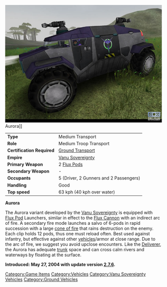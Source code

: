 ![](images/VSAurora.jpg "fig:VSAurora.jpg") Aurora\]\]

|                            |                                         |
| -------------------------- | --------------------------------------- |
| **Type**                   | Medium Transport                        |
| **Role**                   | Medium Troop Transport                  |
| **Certification Required** | [Ground Transport](Ground_Transport.md) |
| **Empire**                 | [Vanu Sovereignty](Vanu_Sovereignty.md) |
| **Primary Weapon**         | 2 [Flux Pods](Flux_Pod.md)              |
| **Secondary Weapon**       | \-                                      |
| **Occupants**              | 5 (Driver, 2 Gunners and 2 Passengers)  |
| **Handling**               | Good                                    |
| **Top speed**              | 63 kph (40 kph over water)              |

**Aurora**

The Aurora variant developed by the [Vanu
Sovereignty](Vanu_Sovereignty.md) is equipped with [Flux
Pod](Flux_Pod.md) Launchers, similar in effect to the [Flux
Cannon](Flux_Cannon.md) with an indirect arc of fire. A
secondary fire mode launches a salvo of 6-pods in rapid succession with
a large [cone of fire](cone_of_fire.md) that rains destruction
on the enemy. Each clip holds 12 pods, thus one must reload often. Best
used against infantry, but effective against other
[vehicles](Vehicle.md)/armor at close range. Due to the arc of
fire, we suggest you avoid upclose encounters. Like the
[Deliverer](Deliverer.md), the Aurora has adequate
[trunk](Trunk.md) space and can cross calm rivers and waterways
by floating at the surface.

**Introduced: May 27, 2004 with update version
[2.7.6](2.md.7.6).**

[Category:Game Items](Category:Game_Items.md)
[Category:Vehicles](Category:Vehicles.md) [Category:Vanu
Sovereignty Vehicles](Category:Vanu_Sovereignty_Vehicles.md)
[Category:Ground Vehicles](Category:Ground_Vehicles.md)

